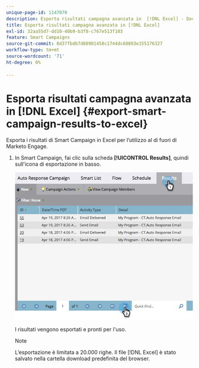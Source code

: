 ```yaml
---
unique-page-id: 1147070
description: Esporta risultati campagna avanzata in  [!DNL Excel] - Documentazione Marketo - Documentazione del prodotto
title: Esporta risultati campagna avanzata in [!DNL Excel]
exl-id: 32aa55d7-dd10-40b9-b3f8-c767e513f103
feature: Smart Campaigns
source-git-commit: 0d37fbdb7d08901458c1744dc68893e155176327
workflow-type: tm+mt
source-wordcount: '71'
ht-degree: 0%

---
```


# Esporta risultati campagna avanzata in [!DNL Excel] {#export-smart-campaign-results-to-excel}

Esporta i risultati di Smart Campaign in Excel per l’utilizzo al di fuori di Marketo Engage.

1. In Smart Campaign, fai clic sulla scheda **[!UICONTROL Results]**, quindi sull&#39;icona di esportazione in basso.

   ![](assets/export-smart-campaign-results-to-excel-1.png)

   I risultati vengono esportati e pronti per l&#39;uso.

   >[!NOTE]
   >
   >L’esportazione è limitata a 20.000 righe. Il file [!DNL Excel] è stato salvato nella cartella download predefinita del browser.
